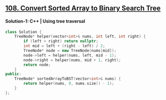 ## [108. Convert Sorted Array to Binary Search Tree](https://leetcode.com/problems/convert-sorted-array-to-binary-search-tree/description/)

#### Solution-1: C++ | Using tree traversal
```c++
class Solution {
    TreeNode* helper(vector<int>& nums, int left, int right) {
        if (left > right) return nullptr;
        int mid = left + (right - left) / 2;
        TreeNode* node = new TreeNode(nums[mid]);
        node->left = helper(nums, left, mid - 1);
        node->right = helper(nums, mid + 1, right);
        return node;
    }
public:
    TreeNode* sortedArrayToBST(vector<int>& nums) {
        return helper(nums, 0, nums.size() - 1);
    }
};
```